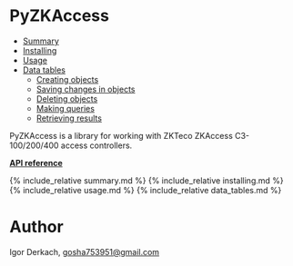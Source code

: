 # PyZKAccess

* [Summary](#summary)  
* [Installing](#installing)  
* [Usage](#usage)  
* [Data tables](#data-tables)
    * [Creating objects](#creating-objects)
    * [Saving changes in objects](#saving-changes-in-objects)
    * [Deleting objects](#deleting-objects)
    * [Making queries](#making-queries)
    * [Retrieving results](#retrieving-results)

PyZKAccess is a library for working with ZKTeco ZKAccess C3-100/200/400 access controllers.

**[API reference](pyzkaccess)**

{% include_relative summary.md %}
{% include_relative installing.md %}
{% include_relative usage.md %}
{% include_relative data_tables.md %}

# Author

Igor Derkach, <gosha753951@gmail.com>
